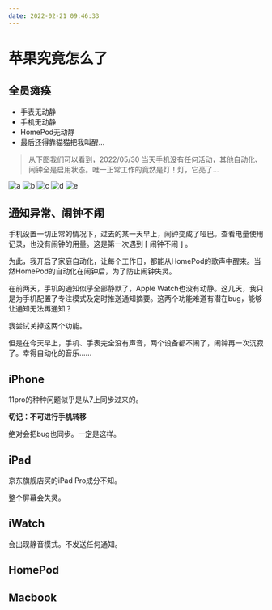 ```yaml
---
date: 2022-02-21 09:46:33
---
```


# 苹果究竟怎么了

## 全员瘫痪

- 手表无动静
- 手机无动静
- HomePod无动静
- 最后还得靠猫猫把我叫醒...

> 从下图我们可以看到，2022/05/30 当天手机没有任何活动，其他自动化、闹钟全是启用状态。唯一正常工作的竟然是灯！灯，它亮了...

![a](/image/apple/20220530104349.jpg)
![b](/image/apple/202205301043491.jpg)
![c](/image/apple/202205301043492.jpg)
![d](/image/apple/202205301043493.jpg)
![e](/image/apple/202205301043494.jpg)

## 通知异常、闹钟不闹

手机设置一切正常的情况下，过去的某一天早上，闹钟变成了哑巴。查看电量使用记录，也没有闹钟的用量。这是第一次遇到 ⌈ 闹钟不闹 ⌋ 。

为此，我开启了家庭自动化，让每个工作日，都能从HomePod的歌声中醒来。当然HomePod的自动化在闹钟后，为了防止闹钟失灵。

在前两天，手机的通知似乎全部静默了，Apple Watch也没有动静。这几天，我只是为手机配置了专注模式及定时推送通知摘要。这两个功能难道有潜在bug，能够让通知无法再通知？

我尝试关掉这两个功能。

但是在今天早上，手机、手表完全没有声音，两个设备都不闹了，闹钟再一次沉寂了。幸得自动化的音乐......

## iPhone

11pro的种种问题似乎是从7上同步过来的。

**切记：不可进行手机转移**

绝对会把bug也同步。一定是这样。

## iPad

京东旗舰店买的iPad Pro成分不知。

整个屏幕会失灵。

## iWatch

会出现静音模式。不发送任何通知。

## HomePod

## Macbook

